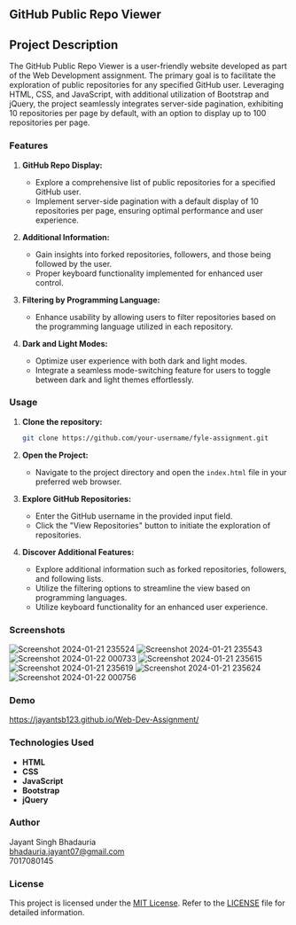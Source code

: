 ## GitHub Public Repo Viewer

## Project Description

The GitHub Public Repo Viewer is a user-friendly website developed as part of the Web Development assignment. The primary goal is to facilitate the exploration of public repositories for any specified GitHub user. Leveraging HTML, CSS, and JavaScript, with additional utilization of Bootstrap and jQuery, the project seamlessly integrates server-side pagination, exhibiting 10 repositories per page by default, with an option to display up to 100 repositories per page.

### Features

1. **GitHub Repo Display:**
   - Explore a comprehensive list of public repositories for a specified GitHub user.
   - Implement server-side pagination with a default display of 10 repositories per page, ensuring optimal performance and user experience.

2. **Additional Information:**
   - Gain insights into forked repositories, followers, and those being followed by the user.
   - Proper keyboard functionality implemented for enhanced user control.

3. **Filtering by Programming Language:**
   - Enhance usability by allowing users to filter repositories based on the programming language utilized in each repository.

4. **Dark and Light Modes:**
   - Optimize user experience with both dark and light modes.
   - Integrate a seamless mode-switching feature for users to toggle between dark and light themes effortlessly.

### Usage

1. **Clone the repository:**
   ```bash
   git clone https://github.com/your-username/fyle-assignment.git
   ```

2. **Open the Project:**
   - Navigate to the project directory and open the `index.html` file in your preferred web browser.

3. **Explore GitHub Repositories:**
   - Enter the GitHub username in the provided input field.
   - Click the "View Repositories" button to initiate the exploration of repositories.

4. **Discover Additional Features:**
   - Explore additional information such as forked repositories, followers, and following lists.
   - Utilize the filtering options to streamline the view based on programming languages.
   - Utilize keyboard functionality for an enhanced user experience.

### Screenshots
![Screenshot 2024-01-21 235524](https://github.com/jayantsB123/Web-Dev-Intern-Fyle-Assignment/assets/97082996/454ab4dd-7bac-4e12-8efb-6b0bfc314655)
![Screenshot 2024-01-21 235543](https://github.com/jayantsB123/Web-Dev-Intern-Fyle-Assignment/assets/97082996/2a18e2bf-bea3-4fe9-a115-967821823eab)
![Screenshot 2024-01-22 000733](https://github.com/jayantsB123/Web-Dev-Intern-Fyle-Assignment/assets/97082996/8dadf298-4de5-45d0-936b-c2a7c7c07efc)
![Screenshot 2024-01-21 235615](https://github.com/jayantsB123/Web-Dev-Intern-Fyle-Assignment/assets/97082996/f0d33d7e-9480-4036-aa56-c37c7ae10f40)
![Screenshot 2024-01-21 235619](https://github.com/jayantsB123/Web-Dev-Intern-Fyle-Assignment/assets/97082996/8933a8b0-7560-487e-92fe-8f9fd469a376)
![Screenshot 2024-01-21 235624](https://github.com/jayantsB123/Web-Dev-Intern-Fyle-Assignment/assets/97082996/16a754c5-b8ee-4752-9008-d6df76f91a78)
![Screenshot 2024-01-22 000756](https://github.com/jayantsB123/Web-Dev-Intern-Fyle-Assignment/assets/97082996/514f493a-3be4-4a10-a307-a7fa8648613d)


### Demo
https://jayantsb123.github.io/Web-Dev-Assignment/

### Technologies Used

- **HTML**
- **CSS**
- **JavaScript**
- **Bootstrap**
- **jQuery**

### Author

Jayant Singh Bhadauria <br>
bhadauria.jayant07@gmail.com <br>
7017080145

### License

This project is licensed under the [MIT License](LICENSE). Refer to the [LICENSE](LICENSE) file for detailed information.
